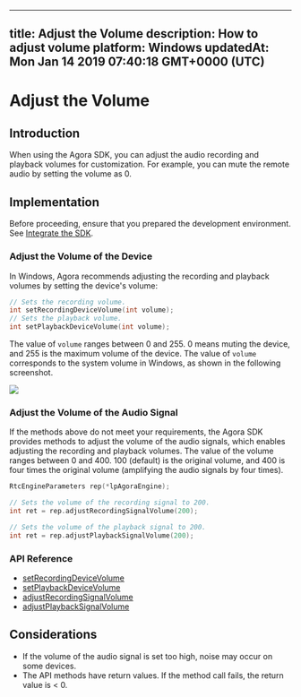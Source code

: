 
---
title: Adjust the Volume
description: How to adjust volume
platform: Windows
updatedAt: Mon Jan 14 2019 07:40:18 GMT+0000 (UTC)
---
# Adjust the Volume
## Introduction

When using the Agora SDK, you can adjust the audio recording and playback volumes for customization. For example, you can mute the remote audio by setting the volume as 0.

## Implementation
Before proceeding, ensure that you prepared the development environment. See [Integrate the SDK](../../en/Video/windows_video.md).

### Adjust the Volume of the Device

In Windows, Agora recommends adjusting the recording and playback volumes by setting the device's volume:

```c++
// Sets the recording volume.
int setRecordingDeviceVolume(int volume);
// Sets the playback volume.
int setPlaybackDeviceVolume(int volume);
```

The value of `volume` ranges between 0 and 255. 0 means muting the device, and 255 is the maximum volume of the device.
The value of `volume` corresponds to the system volume in Windows, as shown in the following screenshot.

![](https://web-cdn.agora.io/docs-files/1542792457096)

### Adjust the Volume of the Audio Signal 

If the methods above do not meet your requirements, the Agora SDK provides methods to adjust the volume of the audio signals, which enables adjusting the recording and playback volumes.
The value of the volume ranges between 0 and 400. 100 (default) is the original volume, and 400 is four times the original volume (amplifying the audio signals by four times).

```c++
RtcEngineParameters rep(*lpAgoraEngine);

// Sets the volume of the recording signal to 200.
int ret = rep.adjustRecordingSignalVolume(200);

// Sets the volume of the playback signal to 200.
int ret = rep.adjustPlaybackSignalVolume(200);
```

### API Reference

- [setRecordingDeviceVolume](https://docs.agora.io/en/Video/API%20Reference/cpp/classagora_1_1rtc_1_1_i_audio_device_manager.html#ac24424e86ded2727a532df739ebf8086)
- [setPlaybackDeviceVolume](https://docs.agora.io/en/Video/API%20Reference/cpp/classagora_1_1rtc_1_1_i_audio_device_manager.html#ac14a1238e83303abed2f36e02fcc9366)
- [adjustRecordingSignalVolume](https://docs.agora.io/en/Video/API%20Reference/cpp/classagora_1_1rtc_1_1_rtc_engine_parameters.html#aa9e9b5ae052022fe2e81232b9e6e7290)
- [adjustPlaybackSignalVolume](https://docs.agora.io/en/Video/API%20Reference/cpp/classagora_1_1rtc_1_1_rtc_engine_parameters.html#a8bed09e12b8e2d9934aafad50b77d364)

## Considerations

- If the volume of the audio signal is set too high, noise may occur on some devices.
- The API methods have return values. If the method call fails, the return value is < 0.

